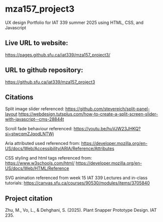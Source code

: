 # mza157_project3
UX design Portfolio for IAT 339 summer 2025 using HTML, CSS, and Javascript

## Live URL to website: 
https://pages.github.sfu.ca/iat339/mza157_project3/

## URL to github repository: 
https://github.sfu.ca/iat339/mza157_project3

## Citations
Split image slider referenced:
https://github.com/stevereich/split-panel-layout
https://webdesign.tutsplus.com/how-to-create-a-split-screen-slider-with-javascript--cms-28844t

Scroll fade behaviour referenced:
https://youtu.be/huVJW23JHKQ?si=stwcqmZJqodLNTWj

Aria attributed used referenced from:
https://developer.mozilla.org/en-US/docs/Web/Accessibility/ARIA/Reference/Attributes

CSS styling and html tags referenced from:
https://www.w3schools.com/html/
https://developer.mozilla.org/en-US/docs/Web/HTML/Reference

SVG animation referenced from week 15 IAT 339 Lectures and in-class tutorials:
https://canvas.sfu.ca/courses/90530/modules/items/3705840

## Project citation
Zhu, M., Vo, L., & Dehghani, S. (2025). Plant Snapper Prototype Design. IAT 235.
